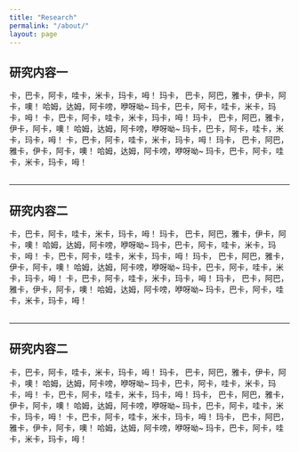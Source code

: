 ```yaml
---
title: "Research"
permalink: "/about/"
layout: page
---
```


## 研究内容一
卡，巴卡，阿卡，哇卡，米卡，玛卡，呣！ 玛卡， 巴卡，阿巴，雅卡，伊卡，阿卡，噢！ 哈姆，达姆，阿卡嗙，咿呀呦~ 玛卡，巴卡，阿卡，哇卡，米卡，玛卡，呣！
卡，巴卡，阿卡，哇卡，米卡，玛卡，呣！ 玛卡， 巴卡，阿巴，雅卡，伊卡，阿卡，噢！ 哈姆，达姆，阿卡嗙，咿呀呦~ 玛卡，巴卡，阿卡，哇卡，米卡，玛卡，呣！
卡，巴卡，阿卡，哇卡，米卡，玛卡，呣！ 玛卡， 巴卡，阿巴，雅卡，伊卡，阿卡，噢！ 哈姆，达姆，阿卡嗙，咿呀呦~ 玛卡，巴卡，阿卡，哇卡，米卡，玛卡，呣！
<br><br>

---

## 研究内容二
卡，巴卡，阿卡，哇卡，米卡，玛卡，呣！ 玛卡， 巴卡，阿巴，雅卡，伊卡，阿卡，噢！ 哈姆，达姆，阿卡嗙，咿呀呦~ 玛卡，巴卡，阿卡，哇卡，米卡，玛卡，呣！
卡，巴卡，阿卡，哇卡，米卡，玛卡，呣！ 玛卡， 巴卡，阿巴，雅卡，伊卡，阿卡，噢！ 哈姆，达姆，阿卡嗙，咿呀呦~ 玛卡，巴卡，阿卡，哇卡，米卡，玛卡，呣！
卡，巴卡，阿卡，哇卡，米卡，玛卡，呣！ 玛卡， 巴卡，阿巴，雅卡，伊卡，阿卡，噢！ 哈姆，达姆，阿卡嗙，咿呀呦~ 玛卡，巴卡，阿卡，哇卡，米卡，玛卡，呣！
<br><br>

---

## 研究内容二
卡，巴卡，阿卡，哇卡，米卡，玛卡，呣！ 玛卡， 巴卡，阿巴，雅卡，伊卡，阿卡，噢！ 哈姆，达姆，阿卡嗙，咿呀呦~ 玛卡，巴卡，阿卡，哇卡，米卡，玛卡，呣！
卡，巴卡，阿卡，哇卡，米卡，玛卡，呣！ 玛卡， 巴卡，阿巴，雅卡，伊卡，阿卡，噢！ 哈姆，达姆，阿卡嗙，咿呀呦~ 玛卡，巴卡，阿卡，哇卡，米卡，玛卡，呣！
卡，巴卡，阿卡，哇卡，米卡，玛卡，呣！ 玛卡， 巴卡，阿巴，雅卡，伊卡，阿卡，噢！ 哈姆，达姆，阿卡嗙，咿呀呦~ 玛卡，巴卡，阿卡，哇卡，米卡，玛卡，呣！
<br><br>
